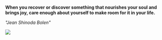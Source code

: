 **When you recover or discover something that nourishes your soul and brings joy, care enough about yourself to make room for it in your life.**

*"Jean Shinoda Bolen"*

![](https://api.nosense.lol/ghvc/?username=cdfrm)
